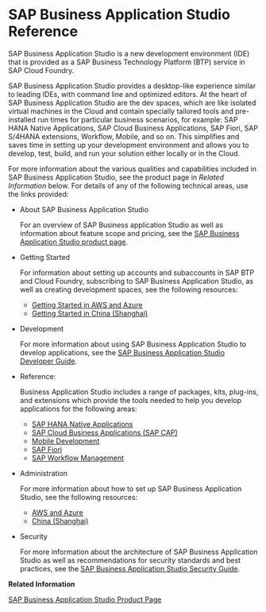 <!-- loio6ade9e45855f4bff968cb765b96b320c -->

# SAP Business Application Studio Reference

SAP Business Application Studio is a new development environment \(IDE\) that is provided as a SAP Business Technology Platform \(BTP\) service in SAP Cloud Foundry.



SAP Business Application Studio provides a desktop-like experience similar to leading IDEs, with command line and optimized editors. At the heart of SAP Business Application Studio are the dev spaces, which are like isolated virtual machines in the Cloud and contain specially tailored tools and pre-installed run times for particular business scenarios, for example: SAP HANA Native Applications, SAP Cloud Business Applications, SAP Fiori, SAP S/4HANA extensions, Workflow, Mobile, and so on. This simplifies and saves time in setting up your development environment and allows you to develop, test, build, and run your solution either locally or in the Cloud.

For more information about the various qualities and capabilities included in SAP Business Application Studio, see the product page in *Related Information* below. For details of any of the following technical areas, use the links provided:

-   About SAP Business Application Studio

    For an overview of SAP Business application Studio as well as information about feature scope and pricing, see the [SAP Business Application Studio product page](https://help.sap.com/viewer/product/SAP%20Business%20Application%20Studio/Cloud/en-US).

-   Getting Started

    For information about setting up accounts and subaccounts in SAP BTP and Cloud Foundry, subscribing to SAP Business Application Studio, as well as creating development spaces, see the following resources:

    -   [Getting Started in AWS and Azure](https://help.sap.com/viewer/9d1db9835307451daa8c930fbd9ab264/Cloud/en-US/19611ddbe82f4bf2b493283e0ed602e5.html)
    -   [Getting Started in China \(Shanghai\)](https://help.sap.com/viewer/9d1db9835307451daa8c930fbd9ab264/Cloud/en-US/a23487f0c2354c01a6fd8aa651a3138a.html)

-   Development

    For more information about using SAP Business Application Studio to develop applications, see the [SAP Business Application Studio Developer Guide](https://help.sap.com/viewer/9d1db9835307451daa8c930fbd9ab264/Cloud/en-US/84be8d91b3804ab5b0581551d99ed24c.html).

-   Reference:

    Business Application Studio includes a range of packages, kits, plug-ins, and extensions which provide the tools needed to help you develop applications for the following areas:

    -   [SAP HANA Native Applications](https://help.sap.com/viewer/c2b99f19e9264c4d9ae9221b22f6f589/2020_04_QRC/en-US)
    -   [SAP Cloud Business Applications \(SAP CAP\)](https://cap.cloud.sap/docs/get-started/)
    -   [Mobile Development](https://help.sap.com/viewer/977416d43cd74bdc958289038749100e/Latest/en-US/7e0c2c85748542ab9f3873f0b0400aa5.html)
    -   [SAP Fiori](https://help.sap.com/viewer/9d1db9835307451daa8c930fbd9ab264/Cloud/en-US/97faf19b49374c4680fbc00937fee156.html)
    -   [SAP Workflow Management](https://help.sap.com/viewer/e157c391253b4ecd93647bf232d18a83/Cloud/en-US/bd2004f2fa25468d949eed0bf745b34c.html)

-   Administration

    For more information about how to set up SAP Business Application Studio, see the following resources:

    -   [AWS and Azure](https://help.sap.com/viewer/9d1db9835307451daa8c930fbd9ab264/Cloud/en-US/545ba7d9b3034679b7ea08bc36617c6c.html)
    -   [China \(Shanghai\)](https://help.sap.com/viewer/9d1db9835307451daa8c930fbd9ab264/Cloud/en-US/0813ef876f1e426bbec4b01a8837a315.html)

-   Security

    For more information about the architecture of SAP Business Application Studio as well as recommendations for security standards and best practices, see the [SAP Business Application Studio Security Guide](https://help.sap.com/viewer/9d1db9835307451daa8c930fbd9ab264/Cloud/en-US/7b2bdd5e38e64f129988b86e8e2836e3.html).


**Related Information**  


[SAP Business Application Studio Product Page](https://help.sap.com/viewer/product/SAP%20Business%20Application%20Studio/Cloud/en-US)

